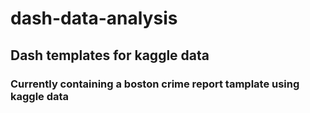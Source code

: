 # dash-data-analysis
## Dash templates for kaggle data

### Currently containing a boston crime report tamplate using kaggle data
